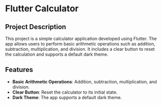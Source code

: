 # Flutter Calculator

## Project Description

This project is a simple calculator application developed using Flutter. The app allows users to perform basic arithmetic operations such as addition, subtraction, multiplication, and division. It includes a clear button to reset the calculation and supports a default dark theme.

## Features

- **Basic Arithmetic Operations**: Addition, subtraction, multiplication, and division.
- **Clear Button**: Reset the calculator to its initial state.
- **Dark Theme**: The app supports a default dark theme.